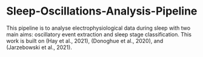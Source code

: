 # Sleep-Oscillations-Analysis-Pipeline
This pipeline is to analyse electrophysiological data during sleep with two main aims: oscillatory event extraction and sleep stage classification. This work is built on (Hay et al., 2021), (Donoghue et al., 2020), and (Jarzebowski et al., 2021).
